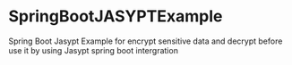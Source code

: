 # SpringBootJASYPTExample
Spring Boot Jasypt Example for encrypt sensitive data and decrypt before use it by using Jasypt spring boot intergration
